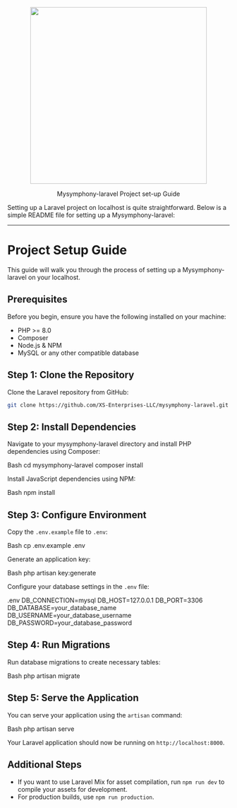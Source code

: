 <p align="center"><a href="https://laravel.com" target="_blank"><img src="https://raw.githubusercontent.com/laravel/art/master/logo-lockup/5%20SVG/2%20CMYK/1%20Full%20Color/laravel-logolockup-cmyk-red.svg" width="400"></a></p>

<p align="center">
Mysymphony-laravel Project set-up Guide
</p>




Setting up a Laravel project on localhost is quite straightforward. Below is a simple README file for setting up a Mysymphony-laravel:

---

# Project Setup Guide

This guide will walk you through the process of setting up a Mysymphony-laravel on your localhost.

## Prerequisites

Before you begin, ensure you have the following installed on your machine:

- PHP >= 8.0
- Composer
- Node.js & NPM
- MySQL or any other compatible database

## Step 1: Clone the Repository

Clone the Laravel repository from GitHub:

```bash
git clone https://github.com/XS-Enterprises-LLC/mysymphony-laravel.git
```

## Step 2: Install Dependencies

Navigate to your mysymphony-laravel directory and install PHP dependencies using Composer:

Bash
cd mysymphony-laravel
composer install

Install JavaScript dependencies using NPM:

Bash
npm install

## Step 3: Configure Environment

Copy the `.env.example` file to `.env`:

Bash
cp .env.example .env

Generate an application key:

Bash
php artisan key:generate

Configure your database settings in the `.env` file:

.env
DB_CONNECTION=mysql
DB_HOST=127.0.0.1
DB_PORT=3306
DB_DATABASE=your_database_name
DB_USERNAME=your_database_username
DB_PASSWORD=your_database_password

## Step 4: Run Migrations

Run database migrations to create necessary tables:

Bash
php artisan migrate

## Step 5: Serve the Application

You can serve your application using the `artisan` command:

Bash
php artisan serve

Your Laravel application should now be running on `http://localhost:8000`.

## Additional Steps

- If you want to use Laravel Mix for asset compilation, run `npm run dev` to compile your assets for development.
- For production builds, use `npm run production`.


